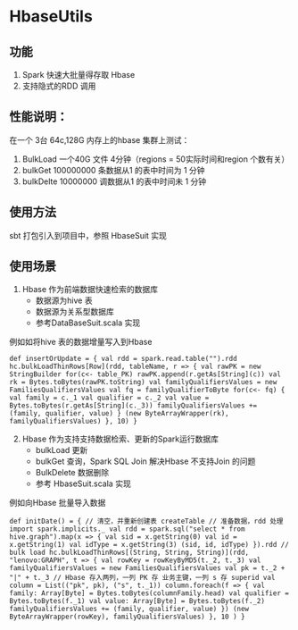 # HbaseUtils
## 功能
1. Spark 快速大批量得存取 Hbase
2. 支持隐式的RDD 调用

## 性能说明：
在一个 3台 64c,128G 内存上的hbase 集群上测试：
1. BulkLoad 一个40G 文件 4分钟（regions = 50实际时间和region 个数有关）
2. bulkGet 100000000 条数据从1 的表中时间为 1 分钟
3. bulkDelte 10000000 调数据从1 的表中时间未 1 分钟
## 使用方法
 sbt 打包引入到项目中，参照 HbaseSuit 实现
 
## 使用场景

1. Hbase 作为前端数据快速检索的数据库
    - 数据源为hive 表
    - 数据源为关系型数据库
    - 参考DataBaseSuit.scala 实现

例如如将hive 表的数据增量写入到Hbase    
   
 `
   def insertOrUpdate = {
     val rdd = spark.read.table("").rdd
     hc.bulkLoadThinRows[Row](rdd,
       tableName,
       r => {
         val rawPK = new StringBuilder
         for(c<- table_PK) rawPK.append(r.getAs[String](c))
         val rk = Bytes.toBytes(rawPK.toString)
         val familyQualifiersValues = new FamiliesQualifiersValues
         val fq = familyQualifierToByte
         for(c<- fq) {
           val family = c._1
           val qualifier = c._2
           val value = Bytes.toBytes(r.getAs[String](c._3))
           familyQualifiersValues += (family, qualifier, value)
         }
         (new ByteArrayWrapper(rk), familyQualifiersValues)
       },
       10)
   }
 `   

2. Hbase 作为支持支持数据检索、更新的Spark运行数据库
    - bulkLoad 更新
    - bulkGet 查询，Spark SQL Join 解决Hbase 不支持Join 的问题
    - BulkDelete 数据删除
    - 参考 HbaseSuit.scala 实现
    
例如向Hbase 批量导入数据

`
def initDate() = {
    // 清空，并重新创建表
    createTable
    // 准备数据，rdd 处理
    import spark.implicits._
    val rdd = spark.sql("select * from hive.graph").map(x => {
      val sid = x.getString(0)
      val id = x.getString(1)
      val idType = x.getString(3)
      (sid, id, idType)
    }).rdd
    // bulk load
    hc.bulkLoadThinRows[(String, String, String)](rdd,
      "lenovo:GRAPH",
      t => {
        val rowKey = rowKeyByMD5(t._2, t._3)
        val familyQualifiersValues = new FamiliesQualifiersValues
        val pk = t._2 + "|" + t._3
        // Hbase 存入两列，一列 PK 存 业务主键，一列 s 存 superid
        val column = List(("pk", pk), ("s", t._1))
        column.foreach(f => {
          val family: Array[Byte] = Bytes.toBytes(columnFamily.head)
          val qualifier = Bytes.toBytes(f._1)
          val value: Array[Byte] = Bytes.toBytes(f._2)
          familyQualifiersValues += (family, qualifier, value)
        })
        (new ByteArrayWrapper(rowKey), familyQualifiersValues)
      },
      10
    )
  }
`    
    


